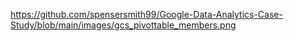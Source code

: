 https://github.com/spensersmith99/Google-Data-Analytics-Case-Study/blob/main/images/gcs_pivottable_members.png 
